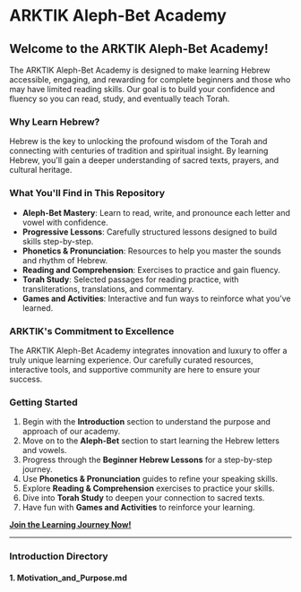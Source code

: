 # ARKTIK Aleph-Bet Academy

## Welcome to the ARKTIK Aleph-Bet Academy!

The ARKTIK Aleph-Bet Academy is designed to make learning Hebrew accessible, engaging, and rewarding for complete beginners and those who may have limited reading skills. Our goal is to build your confidence and fluency so you can read, study, and eventually teach Torah.

### Why Learn Hebrew?

Hebrew is the key to unlocking the profound wisdom of the Torah and connecting with centuries of tradition and spiritual insight. By learning Hebrew, you'll gain a deeper understanding of sacred texts, prayers, and cultural heritage.

### What You'll Find in This Repository

- **Aleph-Bet Mastery**: Learn to read, write, and pronounce each letter and vowel with confidence.
- **Progressive Lessons**: Carefully structured lessons designed to build skills step-by-step.
- **Phonetics & Pronunciation**: Resources to help you master the sounds and rhythm of Hebrew.
- **Reading and Comprehension**: Exercises to practice and gain fluency.
- **Torah Study**: Selected passages for reading practice, with transliterations, translations, and commentary.
- **Games and Activities**: Interactive and fun ways to reinforce what you’ve learned.

### ARKTIK's Commitment to Excellence

The ARKTIK Aleph-Bet Academy integrates innovation and luxury to offer a truly unique learning experience. Our carefully curated resources, interactive tools, and supportive community are here to ensure your success.

### Getting Started

1. Begin with the **Introduction** section to understand the purpose and approach of our academy.
2. Move on to the **Aleph-Bet** section to start learning the Hebrew letters and vowels.
3. Progress through the **Beginner Hebrew Lessons** for a step-by-step journey.
4. Use **Phonetics & Pronunciation** guides to refine your speaking skills.
5. Explore **Reading & Comprehension** exercises to practice your skills.
6. Dive into **Torah Study** to deepen your connection to sacred texts.
7. Have fun with **Games and Activities** to reinforce your learning.

**[Join the Learning Journey Now!](./Introduction/Motivation_and_Purpose.md)**

---

### **Introduction Directory**

#### 1. **Motivation_and_Purpose.md**

